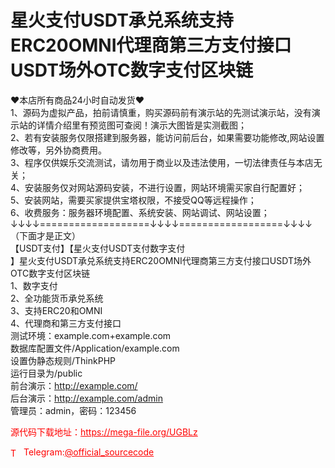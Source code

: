 # 星火支付USDT承兑系统支持ERC20OMNI代理商第三方支付接口USDT场外OTC数字支付区块链

♥本店所有商品24小时自动发货♥<br>1、源码为虚拟产品，拍前请慎重，购买源码前有演示站的先测试演示站，没有演示站的详情介绍里有预览图可查阅！演示大图皆是实测截图；<br>2、若有安装服务仅限搭建到服务器，能访问前后台，如果需要功能修改,网站设置修改等，另外协商费用。<br>3、程序仅供娱乐交流测试，请勿用于商业以及违法使用，一切法律责任与本店无关；<br>4、安装服务仅对网站源码安装，不进行设置，网站环境需买家自行配置好；<br>5、安装网站，需要买家提供宝塔权限，不接受QQ等远程操作；<br>6、收费服务：服务器环境配置、系统安装、网站调试、网站设置；<br>↓↓↓↓===================↓↓↓↓==================↓↓↓↓<br>（下面才是正文）<br>【USDT支付】【星火支付USDT支付数字支付<br>】星火支付USDT承兑系统支持ERC20OMNI代理商第三方支付接口USDT场外OTC数字支付区块链<br>1、数字支付<br>2、全功能货币承兑系统<br>3、支持ERC20和OMNI<br>4、代理商和第三方支付接口<br>测试环境：example.com+example.com<br>数据库配置文件/Application/example.com<br>设置伪静态规则/ThinkPHP<br>运行目录为/public<br>前台演示：http://example.com/<br>后台演示：http://example.com/admin<br>管理员：admin，密码：123456<br>


<p style="color: red;">源代码下载地址：<a href="https://mega-file.org/UGBLz" style="color: red;">https://mega-file.org/UGBLz</a></p><p style="color: red;"><img src="https://cdn-icons-png.flaticon.com/512/2111/2111646.png" alt="Telegram Icon" style="width: 16px; vertical-align: middle; margin-right: 5px;">Telegram:<a href="https://t.me/official_sourcecode" style="color: red;">@official_sourcecode</a></p>